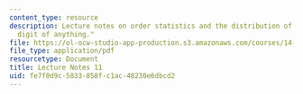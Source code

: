 ```yaml
---
content_type: resource
description: Lecture notes on order statistics and the distribution of the "first
  digit of anything."
file: https://ol-ocw-studio-app-production.s3.amazonaws.com/courses/14-30-introduction-to-statistical-methods-in-economics-spring-2009/fe7f0d9c5833858fc1ac48230e6dbcd2_MIT14_30s09_lec11.pdf
file_type: application/pdf
resourcetype: Document
title: Lecture Notes 11
uid: fe7f0d9c-5833-858f-c1ac-48230e6dbcd2
---
```

